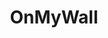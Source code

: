 ---
title: OnMyWall
crosslinks:
- HistoryPorn
- pics
- mildlyinteresting
- europe
- EarthPorn
- space
---